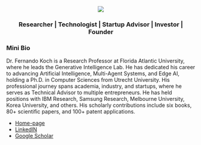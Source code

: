 
<center>
<img src="http://www.fernandokoch.me/images/fkoch-banner.png">
<br/>
<h3>Researcher | Technologist | Startup Advisor | Investor | Founder</h3>
</center>



### Mini Bio

Dr. Fernando Koch is a Research Professor at Florida Atlantic University, where he leads the Generative Intelligence Lab.  He has dedicated his career to advancing Artificial Intelligence, Multi-Agent Systems, and Edge AI, holding a Ph.D. in Computer Sciences from Utrecht University. His professional journey spans academia, industry, and startups, where he serves as Technical Advisor to multiple entrepreneurs. He has held positions with IBM Research, Samsung Research, Melbourne University, Korea University, and others.  His scholarly contributions include  six books, 80+ scientific papers, and 100+ patent applications.


* [Home-page](http://fernandokoch.me/)
* [LinkedIN](https://www.linkedin.com/in/fkoch/)
* [Google Scholar](https://scholar.google.com/citations?user=-jD2UDsAAAAJ&hl=en&oi=ao)